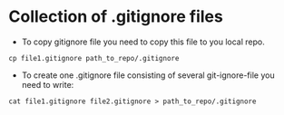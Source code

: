 # Collection of .gitignore files

* To copy gitignore file you need to copy this file to you local repo.

```
cp file1.gitignore path_to_repo/.gitignore
```

* To create one .gitignore file consisting of several git-ignore-file you need to write:

```
cat file1.gitignore file2.gitignore > path_to_repo/.gitignore
```
